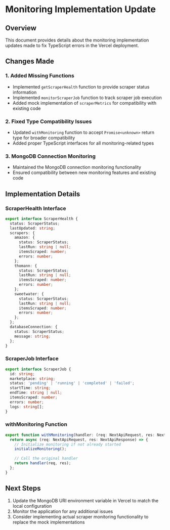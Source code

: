 # Monitoring Implementation Update

## Overview
This document provides details about the monitoring implementation updates made to fix TypeScript errors in the Vercel deployment.

## Changes Made

### 1. Added Missing Functions
- Implemented `getScraperHealth` function to provide scraper status information
- Implemented `monitorScraperJob` function to track scraper job execution
- Added mock implementation of `scraperMetrics` for compatibility with existing code

### 2. Fixed Type Compatibility Issues
- Updated `withMonitoring` function to accept `Promise<unknown>` return type for broader compatibility
- Added proper TypeScript interfaces for all monitoring-related types

### 3. MongoDB Connection Monitoring
- Maintained the MongoDB connection monitoring functionality
- Ensured compatibility between new monitoring features and existing code

## Implementation Details

### ScraperHealth Interface
```typescript
export interface ScraperHealth {
  status: ScraperStatus;
  lastUpdated: string;
  scrapers: {
    amazon: {
      status: ScraperStatus;
      lastRun: string | null;
      itemsScraped: number;
      errors: number;
    };
    thomann: {
      status: ScraperStatus;
      lastRun: string | null;
      itemsScraped: number;
      errors: number;
    };
    sweetwater: {
      status: ScraperStatus;
      lastRun: string | null;
      itemsScraped: number;
      errors: number;
    };
  };
  databaseConnection: {
    status: ScraperStatus;
    message: string;
  };
}
```

### ScraperJob Interface
```typescript
export interface ScraperJob {
  id: string;
  marketplace: string;
  status: 'pending' | 'running' | 'completed' | 'failed';
  startTime: string;
  endTime: string | null;
  itemsScraped: number;
  errors: number;
  logs: string[];
}
```

### withMonitoring Function
```typescript
export function withMonitoring(handler: (req: NextApiRequest, res: NextApiResponse) => Promise<unknown>) {
  return async (req: NextApiRequest, res: NextApiResponse) => {
    // Initialize monitoring if not already started
    initializeMonitoring();
    
    // Call the original handler
    return handler(req, res);
  };
}
```

## Next Steps
1. Update the MongoDB URI environment variable in Vercel to match the local configuration
2. Monitor the application for any additional issues
3. Consider implementing actual scraper monitoring functionality to replace the mock implementations
